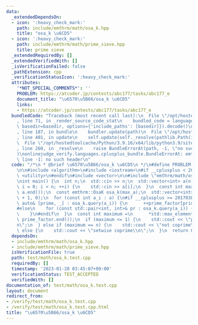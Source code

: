 ```yaml
---
data:
  _extendedDependsOn:
  - icon: ':heavy_check_mark:'
    path: include/emthrm/math/osa_k.hpp
    title: "osa_k \u6CD5"
  - icon: ':heavy_check_mark:'
    path: include/emthrm/math/prime_sieve.hpp
    title: prime sieve
  _extendedRequiredBy: []
  _extendedVerifiedWith: []
  _isVerificationFailed: false
  _pathExtension: cpp
  _verificationStatusIcon: ':heavy_check_mark:'
  attributes:
    '*NOT_SPECIAL_COMMENTS*': ''
    PROBLEM: https://atcoder.jp/contests/abc177/tasks/abc177_e
    document_title: "\u6570\u5B66/osa_k \u6CD5"
    links:
    - https://atcoder.jp/contests/abc177/tasks/abc177_e
  bundledCode: "Traceback (most recent call last):\n  File \"/opt/hostedtoolcache/Python/3.9.16/x64/lib/python3.9/site-packages/onlinejudge_verify/documentation/build.py\"\
    , line 71, in _render_source_code_stat\n    bundled_code = language.bundle(stat.path,\
    \ basedir=basedir, options={'include_paths': [basedir]}).decode()\n  File \"/opt/hostedtoolcache/Python/3.9.16/x64/lib/python3.9/site-packages/onlinejudge_verify/languages/cplusplus.py\"\
    , line 187, in bundle\n    bundler.update(path)\n  File \"/opt/hostedtoolcache/Python/3.9.16/x64/lib/python3.9/site-packages/onlinejudge_verify/languages/cplusplus_bundle.py\"\
    , line 401, in update\n    self.update(self._resolve(pathlib.Path(included), included_from=path))\n\
    \  File \"/opt/hostedtoolcache/Python/3.9.16/x64/lib/python3.9/site-packages/onlinejudge_verify/languages/cplusplus_bundle.py\"\
    , line 260, in _resolve\n    raise BundleErrorAt(path, -1, \"no such header\"\
    )\nonlinejudge_verify.languages.cplusplus_bundle.BundleErrorAt: emthrm/math/osa_k.hpp:\
    \ line -1: no such header\n"
  code: "/*\n * @brief \u6570\u5B66/osa_k \u6CD5\n */\n#define PROBLEM \"https://atcoder.jp/contests/abc177/tasks/abc177_e\"\
    \n\n#include <algorithm>\n#include <iostream>\n#if __cplusplus < 201703L\n#include\
    \ <utility>\n#endif\n#include <vector>\n\n#include \"emthrm/math/osa_k.hpp\"\n\
    \nint main() {\n  int n;\n  std::cin >> n;\n  std::vector<int> a(n);\n  for (int\
    \ i = 0; i < n; ++i) {\n    std::cin >> a[i];\n  }\n  const int max_a = *std::max_element(a.begin(),\
    \ a.end());\n  const emthrm::OsaK osa_k(max_a);\n  std::vector<int> prime_factor(max_a\
    \ + 1, 0);\n  for (const int a_i : a) {\n#if __cplusplus >= 201703L\n    for (const\
    \ auto& [prime, _] : osa_k.query(a_i)) {\n      ++prime_factor[prime];\n    }\n\
    #else\n    for (const std::pair<int, int>& pr : osa_k.query(a_i)) {\n      ++prime_factor[pr.first];\n\
    \    }\n#endif\n  }\n  const int maximum =\n      *std::max_element(prime_factor.begin(),\
    \ prime_factor.end());\n  if (maximum <= 1) {\n    std::cout << \"pairwise coprime\\\
    n\";\n  } else if (maximum == n) {\n    std::cout << \"not coprime\\n\";\n  }\
    \ else {\n    std::cout << \"setwise coprime\\n\";\n  }\n  return 0;\n}\n"
  dependsOn:
  - include/emthrm/math/osa_k.hpp
  - include/emthrm/math/prime_sieve.hpp
  isVerificationFile: true
  path: test/math/osa_k.test.cpp
  requiredBy: []
  timestamp: '2023-01-20 03:45:07+09:00'
  verificationStatus: TEST_ACCEPTED
  verifiedWith: []
documentation_of: test/math/osa_k.test.cpp
layout: document
redirect_from:
- /verify/test/math/osa_k.test.cpp
- /verify/test/math/osa_k.test.cpp.html
title: "\u6570\u5B66/osa_k \u6CD5"
---
```

